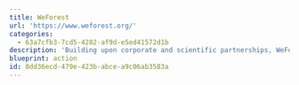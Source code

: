 ```yaml
---
title: WeForest
url: 'https://www.weforest.org/'
categories:
  - 63a7cfb3-7cd5-4282-af9d-e5ed41572d1b
description: 'Building upon corporate and scientific partnerships, WeForest empowers communities to sustainably advance and implement innovative, high standard, scalable and lasting solutions to restore forest landscapes.'
blueprint: action
id: 8dd36ecd-479e-423b-abce-a9c06ab3583a
---
```

